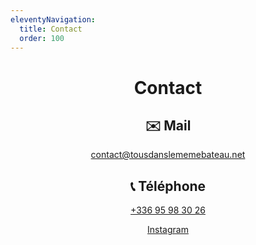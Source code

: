 ```yaml
---
eleventyNavigation:
  title: Contact
  order: 100
---
```

<h1 style="text-align: center">Contact</h1><h2 style="text-align: center">✉️ Mail</h2><p style="text-align: center"><a href="mailto:contact@tousdanslememebateau.net">contact@tousdanslememebateau.net</a></p><h2 style="text-align: center">📞 Téléphone</h2><p style="text-align: center"><a href="tel:+33695983026">+336 95 98 30 26</a></p><p style="text-align: center"><a href="https://www.instagram.com/gavino_minitransat/">Instagram</a></p>